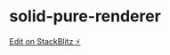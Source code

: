 # solid-pure-renderer

[Edit on StackBlitz ⚡️](https://stackblitz.com/edit/solidjs-templates-cngcyg)